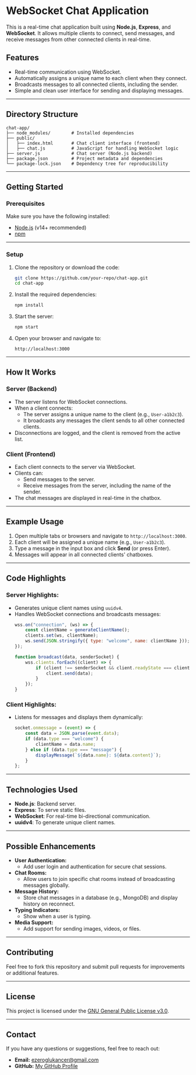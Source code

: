 # **WebSocket Chat Application**

This is a real-time chat application built using **Node.js**, **Express**, and **WebSocket**. 
It allows multiple clients to connect, send messages, and receive messages from other connected clients in real-time.

## **Features**
- Real-time communication using WebSocket.
- Automatically assigns a unique name to each client when they connect.
- Broadcasts messages to all connected clients, including the sender.
- Simple and clean user interface for sending and displaying messages.

---

## **Directory Structure**

```
chat-app/
├── node_modules/        # Installed dependencies
├── public/
│   ├── index.html       # Chat client interface (frontend)
│   ├── chat.js          # JavaScript for handling WebSocket logic
├── server.js            # Chat server (Node.js backend)
├── package.json         # Project metadata and dependencies
└── package-lock.json    # Dependency tree for reproducibility
```

---

## **Getting Started**

### **Prerequisites**
Make sure you have the following installed:
- [Node.js](https://nodejs.org/) (v14+ recommended)
- [npm](https://www.npmjs.com/)

---

### **Setup**

1. Clone the repository or download the code:
   ```bash
   git clone https://github.com/your-repo/chat-app.git
   cd chat-app
   ```

2. Install the required dependencies:
   ```bash
   npm install
   ```

3. Start the server:
   ```bash
   npm start
   ```

4. Open your browser and navigate to:
   ```
   http://localhost:3000
   ```

---

## **How It Works**

### **Server (Backend)**
- The server listens for WebSocket connections.
- When a client connects:
  - The server assigns a unique name to the client (e.g., `User-a1b2c3`).
  - It broadcasts any messages the client sends to all other connected clients.
- Disconnections are logged, and the client is removed from the active list.

### **Client (Frontend)**
- Each client connects to the server via WebSocket.
- Clients can:
  - Send messages to the server.
  - Receive messages from the server, including the name of the sender.
- The chat messages are displayed in real-time in the chatbox.

---

## **Example Usage**

1. Open multiple tabs or browsers and navigate to `http://localhost:3000`.
2. Each client will be assigned a unique name (e.g., `User-a1b2c3`).
3. Type a message in the input box and click **Send** (or press Enter).
4. Messages will appear in all connected clients' chatboxes.

---

## **Code Highlights**

### **Server Highlights:**
- Generates unique client names using `uuidv4`.
- Handles WebSocket connections and broadcasts messages:
  ```javascript
  wss.on("connection", (ws) => {
      const clientName = generateClientName();
      clients.set(ws, clientName);
      ws.send(JSON.stringify({ type: "welcome", name: clientName }));
  });

  function broadcast(data, senderSocket) {
      wss.clients.forEach((client) => {
          if (client !== senderSocket && client.readyState === client.OPEN) {
              client.send(data);
          }
      });
  }
  ```

### **Client Highlights:**
- Listens for messages and displays them dynamically:
  ```javascript
  socket.onmessage = (event) => {
      const data = JSON.parse(event.data);
      if (data.type === "welcome") {
          clientName = data.name;
      } else if (data.type === "message") {
          displayMessage(`${data.name}: ${data.content}`);
      }
  };
  ```

---

## **Technologies Used**
- **Node.js**: Backend server.
- **Express**: To serve static files.
- **WebSocket**: For real-time bi-directional communication.
- **uuidv4**: To generate unique client names.

---

## **Possible Enhancements**
- **User Authentication:**
  - Add user login and authentication for secure chat sessions.
- **Chat Rooms:**
  - Allow users to join specific chat rooms instead of broadcasting messages globally.
- **Message History:**
  - Store chat messages in a database (e.g., MongoDB) and display history on reconnect.
- **Typing Indicators:**
  - Show when a user is typing.
- **Media Support:**
  - Add support for sending images, videos, or files.

---

## **Contributing**
Feel free to fork this repository and submit pull requests for improvements or additional features.

---

## **License**
This project is licensed under the [GNU General Public License v3.0](https://www.gnu.org/licenses/gpl-3.0.en.html).

---

## **Contact**
If you have any questions or suggestions, feel free to reach out:
- **Email:** ezeroglukancer@gmail.com
- **GitHub:** [My GitHub Profile](https://github.com/KancerEzeroglu)